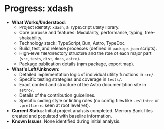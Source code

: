 <!-- Version: 0.2 | Last Updated: 2025-04-06 -->
# Progress: xdash

*   **What Works/Understood**: 
    *   Project identity: `xdash`, a TypeScript utility library.
    *   Core purpose and features: Modularity, performance, typing, tree-shakability.
    *   Technology stack: TypeScript, Bun, Astro, TypeDoc.
    *   Build, test, and release processes (defined in `package.json` scripts).
    *   High-level file/directory structure and the role of each major part (`src`, `tests`, `dist`, `docs`, `astro`).
    *   Package publication details (npm package, export map).
*   **What's Left/Unknown**: 
    *   Detailed implementation logic of individual utility functions in `src/`.
    *   Specific testing strategies and coverage in `tests/`.
    *   Exact content and structure of the Astro documentation site in `astro/`.
    *   Details of the contribution guidelines.
    *   Specific coding style or linting rules (no config files like `.eslintrc` or `.prettierrc` seen at root level yet).
*   **Current Status**: Initial project analysis completed. Memory Bank files created and populated with baseline information.
*   **Known Issues**: None identified during initial analysis.